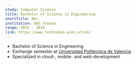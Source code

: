 ```yaml
---
study: Computer Science
title: Bachelor of Science in Engineering
shortTitle: BSc.
institution: UAS Vienna
range: 2015 - 2019
link: https://www.technikum-wien.at/en/
---
```


-   Bachelor of Science in Engineering
-   Exchange semester at [Universidad Politécnica de Valencia](http://www.upv.es/)
-   Specialized in cloud-, mobile- and web-development
